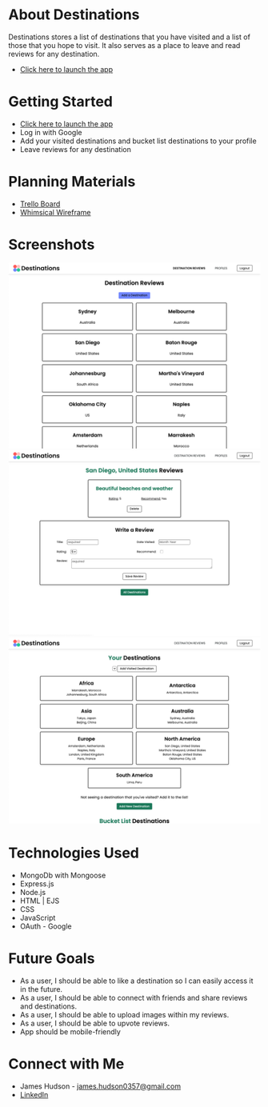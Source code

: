 # About Destinations
Destinations stores a list of destinations that you have visited and a list of those that you hope to visit. It also serves as a place to leave and read reviews for any destination.
- [Click here to launch the app](https://destinations.fly.dev/)

# Getting Started
- [Click here to launch the app](https://destinations.fly.dev/)
- Log in with Google
- Add your visited destinations and bucket list destinations to your profile
- Leave reviews for any destination

# Planning Materials
- [Trello Board](https://trello.com/b/7HcHYv6G/destinations)
- [Whimsical Wireframe](https://whimsical.com/destinations-wireframes-L3Uw37Wn2XbuMfEXbsSxuv)

# Screenshots
![Destination Reviews Index View](/public/assets/destinations-index.png)
![Destination Reviews Show View](/public/assets/destinations-show.png)
![Profile Show View](/public/assets/profiles-show.png)

# Technologies Used
- MongoDb with Mongoose
- Express.js
- Node.js
- HTML | EJS
- CSS
- JavaScript
- OAuth - Google

# Future Goals
- As a user, I should be able to like a destination so I can easily access it in the future.
- As a user, I should be able to connect with friends and share reviews and destinations.
- As a user, I should be able to upload images within my reviews.
- As a user, I should be able to upvote reviews.
- App should be mobile-friendly

# Connect with Me
- James Hudson - james.hudson0357@gmail.com
- [LinkedIn](https://www.linkedin.com/in/jameshudson357/)
